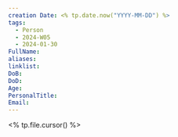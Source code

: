 ```yaml
---
creation Date: <% tp.date.now("YYYY-MM-DD") %>
tags:
  - Person
  - 2024-W05
  - 2024-01-30
FullName: 
aliases: 
linklist: 
DoB: 
DoD: 
Age: 
PersonalTitle: 
Email:
---
```

<% tp.file.cursor() %>
